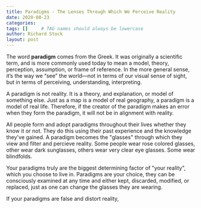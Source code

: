 ```yaml
---
title: Paradigms - The Lenses Through Which We Perceive Reality
date: 2020-08-23
categories: 
tags: []     # TAG names should always be lowercase
author: Richard Stock
layout: post
---
```


The word **paradigm** comes from the Greek. It was originally a scientific term, and is more commonly used today to mean a model, theory, perception, assumption, or frame of reference. In the more general sense, it’s the way we “see” the world—not in terms of our visual sense of sight, but in terms of perceiving, understanding, interpreting.

A paradigm is not reality.  It is a theory, and explanation, or model of something else.  Just as a map is a model of real geography, a paradigm is a model of real life.  Therefore, if the creator of the paradigm makes an error when they form the paradigm, it will not be in alignment with reality.  

All people form and adopt paradigms throughout their lives whether they know it or not.  They do this using their past experience and the knowledge they've gained.  A paradigm becomes the "glasses" through which they view and filter and percieve reality.  Some people wear rose colored glasses, other wear dark sunglasses, others wear very clear eye glasses.  Some wear blindfolds.  

Your paradigms truly are the biggest determining factor of "your reality", which you choose to live in.  Paradigms are your choice, they can be consciously examined at any time and either kept, discarded, modified, or replaced, just as one can change the glasses they are wearing.   

If your paradigms are false and distort reality, 